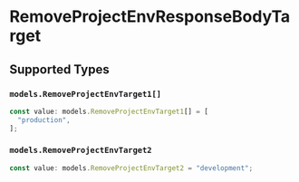 # RemoveProjectEnvResponseBodyTarget


## Supported Types

### `models.RemoveProjectEnvTarget1[]`

```typescript
const value: models.RemoveProjectEnvTarget1[] = [
  "production",
];
```

### `models.RemoveProjectEnvTarget2`

```typescript
const value: models.RemoveProjectEnvTarget2 = "development";
```

